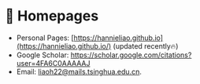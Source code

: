 # 📎 Homepages
- Personal Pages: [https://hannieliao.github.io](https://hannieliao.github.io/) (updated recently🔥)
- Google Scholar: https://scholar.google.com/citations?user=4FA6C0AAAAAJ
- Email: [liaoh22@mails.tsinghua.edu.cn](mailto:liaoh22@mails.tsinghua.edu.cn).
<!-- - Linkedin: https://www.linkedin.com/in/rayeren -->
<!--- DBLP: https://dblp.org/pid/75/6568-6.html -->

